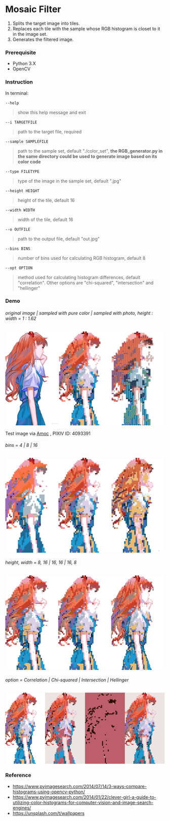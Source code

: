 # Mosaic Filter
1. Splits the target image into tiles.
2. Replaces each tile with the sample whose RGB histogram is closet to it in the image set.
3. Generates the filtered image.

### Prerequisite
- Python 3.X
- OpenCV

### Instruction
In terminal:
```
--help
```
> show this help message and exit

```
--i TARGETFILE
```
> path to the target file, required

```
--sample SAMPLEFILE
```
> path to the sample set, default "./color_set", **the RGB_generator.py in the same directory could be used to generate image based on its color code**

```
--type FILETYPE
```
> type of the image in the sample set, default ".jpg"

```
--height HEIGHT
```
> height of the tile, default 16

```
--width WIDTH
```
> width of the tile, default 16

```
--o OUTFILE
```
> path to the output file, default "out.jpg"

```
--bins BINS
```
> number of bins used for calculating RGB histogram, default 8

```
--opt OPTION
```
> method used for calculating histogram differences, default "correlation". Other options are "chi-squared", "intersection" and "hellinger"

### Demo
###### original image | sampled with pure color | sampled with photo, height : width = 1 : 1.62
![Original](./DEMO/sample.jpg)

Test image via
[Amoc](https://www.pixiv.net/en/artworks/81363989)
, PIXIV ID: 4093391

###### bins = 4 | 8 | 16
![bin comparison](./DEMO/bin.jpg)

###### height, width = 8, 16 | 16, 16 | 16, 8
![size comparison](./DEMO/size.jpg)

###### option =  Correlation | Chi-squared | Intersection | Hellinger
![method comparison](./DEMO/option.jpg)

### Reference
- https://www.pyimagesearch.com/2014/07/14/3-ways-compare-histograms-using-opencv-python/
- https://www.pyimagesearch.com/2014/01/22/clever-girl-a-guide-to-utilizing-color-histograms-for-computer-vision-and-image-search-engines/
- https://unsplash.com/t/wallpapers
